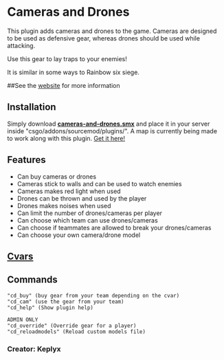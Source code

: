 # Cameras and Drones
This plugin adds cameras and drones to the game. Cameras are designed to be used as defensive gear, whereas drones should be used while attacking.

Use this gear to lay traps to your enemies! 

It is similar in some ways to Rainbow six siege.

##See the [website](https://keplyx.github.io/cameras-and-drones/index.html) for more information


## Installation

Simply download **[cameras-and-drones.smx](https://github.com/Keplyx/cameras-and-drones/raw/master/plugins/cameras-and-drones.smx)** and place it in your server inside "csgo/addons/sourcemod/plugins/".
A map is currently being made to work along with this plugin. [Get it here!](http://steamcommunity.com/sharedfiles/filedetails/?id=1102250426)

## Features

   * Can buy cameras or drones
   * Cameras stick to walls and can be used to watch enemies
   * Cameras makes red light when used
   * Drones can be thrown and used by the player
   * Drones makes noises when used
   * Can limit the number of drones/cameras per player
   * Can choose which team can use drones/cameras
   * Can choose if teammates are allowed to break your drones/cameras
   * Can choose your own camera/drone model
   

## [Cvars](https://github.com/Keplyx/cameras-and-drones/blob/master/cameras-and-drones.cfg)

## Commands

    "cd_buy" (buy gear from your team depending on the cvar)
    "cd_cam" (use the gear from your team)
    "cd_help" (Show plugin help)
    
    ADMIN ONLY
    "cd_override" (Override gear for a player)
    "cd_reloadmodels" (Reload custom models file)

### Creator: Keplyx
